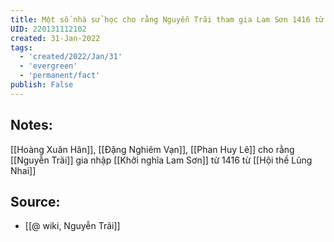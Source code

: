 ```yaml
---
title: Một số nhà sử học cho rằng Nguyễn Trãi tham gia Lam Sơn 1416 từ hội thề Lũng Nhai
UID: 220131112102
created: 31-Jan-2022
tags:
  - 'created/2022/Jan/31'
  - 'evergreen'
  - 'permanent/fact'
publish: False
---
```

## Notes:
[[Hoàng Xuân Hãn]], [[Đặng Nghiêm Vạn]], [[Phan Huy Lê]] cho rằng [[Nguyễn Trãi]] gia nhập [[Khởi nghĩa Lam Sơn]] từ 1416 từ [[Hội thề Lũng Nhai]]

## Source:
- [[@ wiki, Nguyễn Trãi]]


